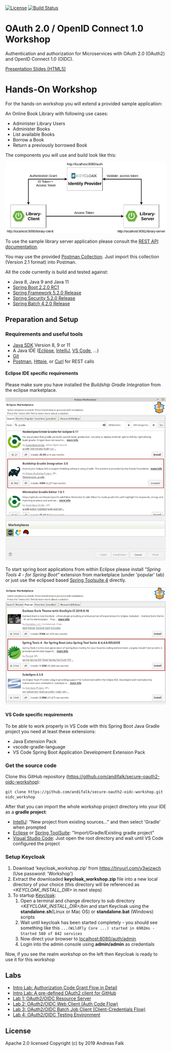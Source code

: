 [![License](https://img.shields.io/badge/License-Apache%20License%202.0-brightgreen.svg)][1]
[![Build Status](https://travis-ci.org/andifalk/secure-oauth2-oidc-workshop.svg?branch=master)](https://travis-ci.org/andifalk/secure-oauth2-oidc-workshop)

# OAuth 2.0 / OpenID Connect 1.0 Workshop

Authentication and authorization for Microservices with OAuth 2.0 (OAuth2) and OpenID Connect 1.0 (OIDC).

[Presentation Slides (HTML5)](https://andifalk.github.io/secure-oauth2-oidc-workshop/)

# Hands-On Workshop

For the hands-on workshop you will extend a provided sample application:

An Online Book Library with following use cases:

* Administer Library Users
* Administer Books
* List available Books
* Borrow a Book
* Return a previously borrowed Book

The components you will use and build look like this:

![Architecture](docs/images/demo-architecture.png)

To use the sample library server application please consult the 
[REST API documentation](https://andifalk.github.io/secure-oauth2-oidc-workshop/api-doc.html).

You may use the provided [Postman Collection](oidc_workshop.postman_collection.json). Just import
this collection (Version 2.1 format) into Postman.

All the code currently is build and tested against:
* Java 8, Java 9 and Java 11
* [Spring Boot 2.2.0 RC1](https://spring.io/blog/2019/10/03/spring-boot-2-2-0-rc1-has-been-released) 
* [Spring Framework 5.2.0 Release](https://spring.io/blog/2019/09/30/spring-framework-5-2-goes-ga)
* [Spring Security 5.2.0 Release](https://spring.io/blog/2019/10/01/spring-security-5-2-goes-ga)
* [Spring Batch 4.2.0 Release](https://spring.io/blog/2019/10/02/spring-batch-4-2-in-now-ga)

## Preparation and Setup

### Requirements and useful tools

* [Java SDK](https://openjdk.java.net/install/) Version 8, 9 or 11
* A Java IDE ([Eclipse](https://www.eclipse.org/downloads/), [IntelliJ](https://www.jetbrains.com/idea/download), [VS Code](https://code.visualstudio.com/), ...)
* [Git](https://git-scm.com/)
* [Postman](https://www.getpostman.com/downloads/), [Httpie](https://httpie.org/#installation), or [Curl](https://curl.haxx.se/download.html) for REST calls

#### Eclipse IDE specific requirements

Please make sure you have installed the _Buildship Gradle Integration_ from the eclipse marketplace.

![Marketplace Gradle](images/marketplace_gradle.png)

To start spring boot applications from within Eclipse please install _"Spring Tools 4 - for Spring Boot"_ extension 
from marketplace (under 'popular' tab) or just use the eclipsed based [Spring Toolsuite 4](https://spring.io/tools) directly.

![Marketplace Spring](images/marketplace_spring.png)

#### VS Code specific requirements

To be able to work properly in VS Code with this Spring Boot Java Gradle project you need at least these extensions:

* Java Extension Pack
* vscode-gradle-language
* VS Code Spring Boot Application Development Extension Pack

### Get the source code
                       
Clone this GitHub repository (https://github.com/andifalk/secure-oauth2-oidc-workshop):

```
git clone https://github.com/andifalk/secure-oauth2-oidc-workshop.git oidc_workshop
```

After that you can import the whole workshop project directory into your IDE as a __gradle project__:

* [IntelliJ](https://www.jetbrains.com/idea): "New project from existing sources..." and then select 'Gradle' when prompted
* [Eclipse](https://www.eclipse.org/) or [Spring ToolSuite](https://spring.io/tools): "Import/Gradle/Existing gradle project"
* [Visual Studio Code](https://code.visualstudio.com/): Just open the root directory and wait until VS Code configured the project


### Setup Keycloak
                  
1. Download 'keycloak_workshop.zip' from https://tinyurl.com/y3wjzwch (Use password: 'Workshop')
2. Extract the downloaded __keycloak_workshop.zip__ file into a new local directory of your choice 
   (this directory will be referenced as _<KEYCLOAK_INSTALL_DIR>_ in next steps)
3. To startup [Keycloak](https://keycloak.org):
    1. Open a terminal and change directory to sub directory _<KEYCLOAK_INSTALL_DIR>/bin_ and start Keycloak using 
the __standalone.sh__(Linux or Mac OS) or __standalone.bat__ (Windows) scripts
    2. Wait until keycloak has been started completely - you should see something like this `...(WildFly Core ...) started in 6902ms - Started 580 of 842 services`
    3. Now direct your browser to [localhost:8080/auth/admin](http://localhost:8080/auth/admin/)
    4. Login into the admin console using __admin/admin__ as credentials   

Now, if you see the realm _workshop_ on the left then Keycloak is ready to use it for this workshop

## Labs

* [Intro Lab: Authorization Code Grant Flow in Detail](intro-labs/auth-code-demo/README.md)
* [Intro Lab: A pre-defined OAuth2 client for GitHub](intro-labs/github-client/README.md)
* [Lab 1: OAuth2/OIDC Resource Server](lab1/README.md)
* [Lab 2: OAuth2/OIDC Web Client (Auth Code Flow)](lab2/README.md)
* [Lab 3: OAuth2/OIDC Batch Job Client (Client-Credentials Flow)](lab3/README.md)
* [Lab 4: OAuth2/OIDC Testing Environment](lab4/README.md)

## License

Apache 2.0 licensed
Copyright (c) by 2019 Andreas Falk

[1]:http://www.apache.org/licenses/LICENSE-2.0.txt
